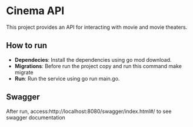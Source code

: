 # Cinema API

This project provides an API for interacting with movie and movie theaters.

## How to run

- **Dependecies**: Install the dependencies using go mod download.
- **Migrations**: Before run the project copy and run this command make migrate
- **Run**: Run the service using go run main.go.


## Swagger
After run, access:http://localhost:8080/swagger/index.html#/ to see swagger documentation
